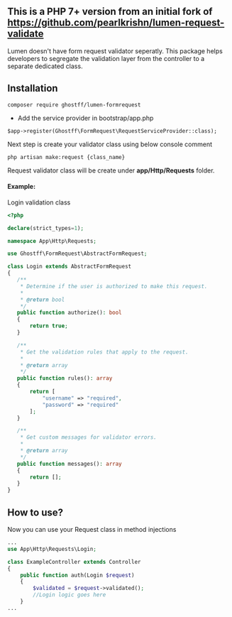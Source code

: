 **This is a PHP 7+ version from an initial fork of https://github.com/pearlkrishn/lumen-request-validate**
----
Lumen doesn't have form request validator seperatly. This package helps developers to segregate the validation layer from the controller to a separate dedicated class.

## Installation

   `composer require ghostff/lumen-formrequest`

- Add the service provider in bootstrap/app.php

`$app->register(Ghostff\FormRequest\RequestServiceProvider::class);`

Next step is create your validator class using below console comment

`php artisan make:request {class_name}`

 Request validator class will be create under **app/Http/Requests** folder.
 
 #### Example:
 
 Login validation class
 ```php
<?php

declare(strict_types=1);

namespace App\Http\Requests;

use Ghostff\FormRequest\AbstractFormRequest;

class Login extends AbstractFormRequest
{
    /**
     * Determine if the user is authorized to make this request.
     *
     * @return bool
     */
    public function authorize(): bool
    {
        return true;
    }

    /**
     * Get the validation rules that apply to the request.
     *
     * @return array
     */
    public function rules(): array
    {
        return [
            "username" => "required",
            "password" => "required"
        ];
    }

    /**
     * Get custom messages for validator errors.
     *
     * @return array
     */
    public function messages(): array
    {
        return [];
    }
}

```
 
 
 ## How to use?
 Now you can use your Request class in method injections
```php
...
use App\Http\Requests\Login;

class ExampleController extends Controller
{
    public function auth(Login $request)
    {
        $validated = $request->validated();
	    //Login logic goes here
    }
...
```
